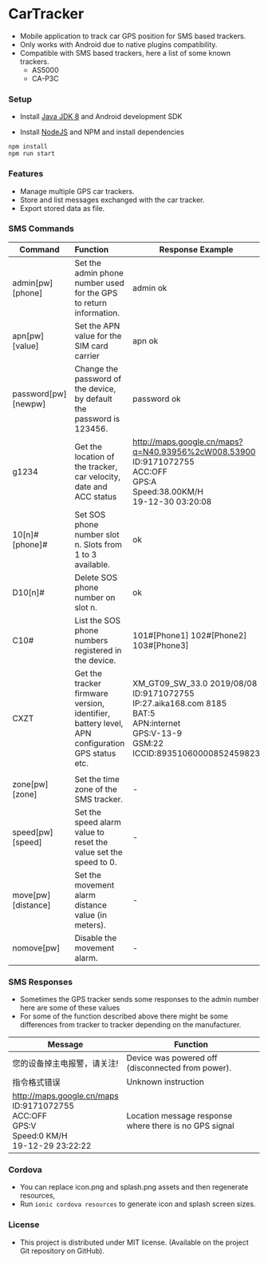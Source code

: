 # CarTracker
 - Mobile application to track car GPS position for SMS based trackers.
 - Only works with Android due to native plugins compatibility.
 - Compatible with SMS based trackers, here a list of some known trackers.
    - AS5000
    - CA-P3C



### Setup

- Install [Java JDK 8](https://www.oracle.com/technetwork/java/javase/downloads/jdk8-downloads-2133151.html) and Android development SDK

 - Install [NodeJS](https://nodejs.org/en/) and NPM and install dependencies
```
npm install
npm run start
```



### Features

 - Manage multiple GPS car trackers.
 - Store and list messages exchanged with the car tracker.
 - Export stored data as file.




### SMS Commands

| Command              | Function                                                     | Response Example                                             | Tested |
| -------------------- | :----------------------------------------------------------- | ------------------------------------------------------------ | ------ |
| admin[pw] [phone]    | Set the admin phone number used for the GPS to return information. | admin ok                                                     | OK     |
| apn[pw] [value]      | Set the APN value for the SIM card carrier                   | apn ok                                                       | OK     |
| password[pw] [newpw] | Change the password of the device, by default the password is 123456. | password ok                                                  | OK     |
| g1234                | Get the location of the tracker, car velocity, date and ACC status | http://maps.google.cn/maps?q=N40.93956%2cW008.53900<br/>ID:9171072755<br/>ACC:OFF<br/>GPS:A<br/>Speed:38.00KM/H<br/>19-12-30 03:20:08 | OK     |
| 10[n]#[phone]#       | Set SOS phone number slot n. Slots from 1 to 3 available.    | ok                                                           | OK     |
| D10[n]#              | Delete SOS phone number on slot n.                           | ok                                                           | OK     |
| C10#                 | List the SOS phone numbers registered in the device.         | 101#[Phone1] 102#[Phone2] 103#[Phone3]                       | OK     |
| CXZT                 | Get the tracker firmware version, identifier, battery level, APN configuration GPS status etc. | XM_GT09_SW_33.0 2019/08/08<br/>ID:9171072755<br/>IP:27.aika168.com 8185<br/>BAT:5<br/>APN:internet<br/>GPS:V-13-9<br/>GSM:22<br/>ICCID:89351060000852459823 | OK     |
|                      |                                                              |                                                              |        |
| zone[pw] [zone]      | Set the time zone of the SMS tracker.                        | -                                                            | NOK    |
| speed[pw] [speed]    | Set the speed alarm value to reset the value set the speed to 0. | -                                                            | NOK    |
| move[pw] [distance]  | Set the movement alarm distance value (in meters).           | -                                                            | NOK    |
| nomove[pw]           | Disable the movement alarm.                                  | -                                                            | NOK    |



### SMS Responses

 - Sometimes the GPS tracker sends some responses to the admin number here are some of these values
 - For some of the function described above there might be some differences from tracker to tracker depending on the manufacturer.

| Message                                                      | Function                                               |
| ------------------------------------------------------------ | ------------------------------------------------------ |
| 您的设备掉主电报警，请关注!                                  | Device was powered off (disconnected from power).      |
| 指令格式错误                                                 | Unknown instruction                                    |
| <http://maps.google.cn/maps><br/>ID:9171072755<br/>ACC:OFF<br/>GPS:V<br/>Speed:0 KM/H<br/>19-12-29 23:22:22 | Location message response where there is no GPS signal |



### Cordova

 - You can replace icon.png and splash.png assets and then regenerate resources,
 - Run `ionic cordova resources` to generate icon and splash screen sizes.




### License
- This project is distributed under MIT license. (Available on the project Git repository on GitHub).
